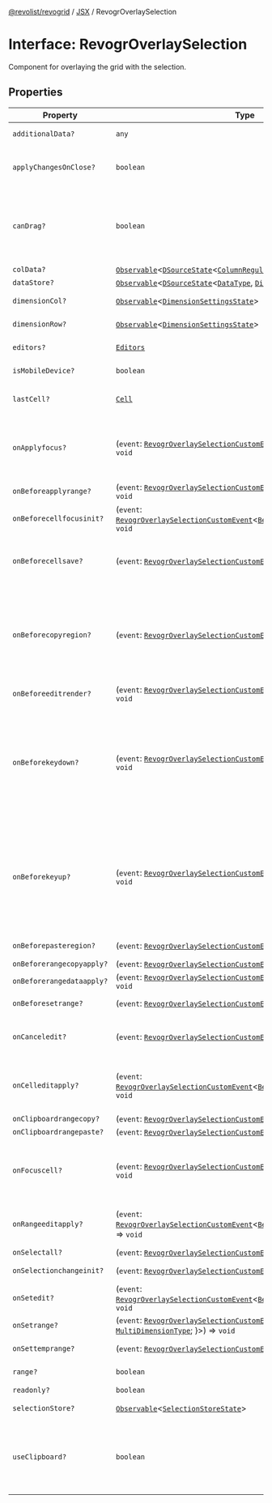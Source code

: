 [@revolist/revogrid](README.md) / [JSX](Namespace.JSX.md) / RevogrOverlaySelection

# Interface: RevogrOverlaySelection

Component for overlaying the grid with the selection.

## Properties

| Property | Type | Description | Defined in |
| ------ | ------ | ------ | ------ |
| `additionalData?` | `any` | Additional data to pass to renderer. | [src/components.d.ts:1856](https://github.com/revolist/revogrid/blob/2f44a261094fb5584023b62ddfd589facc70cf92/src/components.d.ts#L1856) |
| `applyChangesOnClose?` | `boolean` | If true applys changes when cell closes if not Escape. | [src/components.d.ts:1860](https://github.com/revolist/revogrid/blob/2f44a261094fb5584023b62ddfd589facc70cf92/src/components.d.ts#L1860) |
| `canDrag?` | `boolean` | Enable revogr-order-editor component (read more in revogr-order-editor component). Allows D&D. | [src/components.d.ts:1864](https://github.com/revolist/revogrid/blob/2f44a261094fb5584023b62ddfd589facc70cf92/src/components.d.ts#L1864) |
| `colData?` | [`Observable`](TypeAlias.Observable.md)\<[`DSourceState`](TypeAlias.DSourceState.md)\<[`ColumnRegular`](Interface.ColumnRegular.md), [`DimensionCols`](TypeAlias.DimensionCols.md)\>\> | Column data store. | [src/components.d.ts:1868](https://github.com/revolist/revogrid/blob/2f44a261094fb5584023b62ddfd589facc70cf92/src/components.d.ts#L1868) |
| `dataStore?` | [`Observable`](TypeAlias.Observable.md)\<[`DSourceState`](TypeAlias.DSourceState.md)\<[`DataType`](TypeAlias.DataType.md), [`DimensionRows`](TypeAlias.DimensionRows.md)\>\> | Row data store. | [src/components.d.ts:1872](https://github.com/revolist/revogrid/blob/2f44a261094fb5584023b62ddfd589facc70cf92/src/components.d.ts#L1872) |
| `dimensionCol?` | [`Observable`](TypeAlias.Observable.md)\<[`DimensionSettingsState`](Interface.DimensionSettingsState.md)\> | Dimension settings X. | [src/components.d.ts:1876](https://github.com/revolist/revogrid/blob/2f44a261094fb5584023b62ddfd589facc70cf92/src/components.d.ts#L1876) |
| `dimensionRow?` | [`Observable`](TypeAlias.Observable.md)\<[`DimensionSettingsState`](Interface.DimensionSettingsState.md)\> | Dimension settings Y. | [src/components.d.ts:1880](https://github.com/revolist/revogrid/blob/2f44a261094fb5584023b62ddfd589facc70cf92/src/components.d.ts#L1880) |
| `editors?` | [`Editors`](TypeAlias.Editors.md) | Custom editors register. | [src/components.d.ts:1884](https://github.com/revolist/revogrid/blob/2f44a261094fb5584023b62ddfd589facc70cf92/src/components.d.ts#L1884) |
| `isMobileDevice?` | `boolean` | Is mobile view mode. | [src/components.d.ts:1888](https://github.com/revolist/revogrid/blob/2f44a261094fb5584023b62ddfd589facc70cf92/src/components.d.ts#L1888) |
| `lastCell?` | [`Cell`](Interface.Cell.md) | Last real coordinates positions + 1. | [src/components.d.ts:1892](https://github.com/revolist/revogrid/blob/2f44a261094fb5584023b62ddfd589facc70cf92/src/components.d.ts#L1892) |
| `onApplyfocus?` | (`event`: [`RevogrOverlaySelectionCustomEvent`](Interface.RevogrOverlaySelectionCustomEvent.md)\<[`FocusRenderEvent`](Interface.FocusRenderEvent.md)\>) => `void` | Before cell get focused. To prevent the default behavior of applying the edit data, you can call `e.preventDefault()`. | [src/components.d.ts:1896](https://github.com/revolist/revogrid/blob/2f44a261094fb5584023b62ddfd589facc70cf92/src/components.d.ts#L1896) |
| `onBeforeapplyrange?` | (`event`: [`RevogrOverlaySelectionCustomEvent`](Interface.RevogrOverlaySelectionCustomEvent.md)\<[`FocusRenderEvent`](Interface.FocusRenderEvent.md)\>) => `void` | Before range applied. | [src/components.d.ts:1900](https://github.com/revolist/revogrid/blob/2f44a261094fb5584023b62ddfd589facc70cf92/src/components.d.ts#L1900) |
| `onBeforecellfocusinit?` | (`event`: [`RevogrOverlaySelectionCustomEvent`](Interface.RevogrOverlaySelectionCustomEvent.md)\<[`BeforeSaveDataDetails`](TypeAlias.BeforeSaveDataDetails.md)\>) => `void` | Before cell focus. | [src/components.d.ts:1904](https://github.com/revolist/revogrid/blob/2f44a261094fb5584023b62ddfd589facc70cf92/src/components.d.ts#L1904) |
| `onBeforecellsave?` | (`event`: [`RevogrOverlaySelectionCustomEvent`](Interface.RevogrOverlaySelectionCustomEvent.md)\<`any`\>) => `void` | Runs before cell save. Can be used to override or cancel original save. | [src/components.d.ts:1908](https://github.com/revolist/revogrid/blob/2f44a261094fb5584023b62ddfd589facc70cf92/src/components.d.ts#L1908) |
| `onBeforecopyregion?` | (`event`: [`RevogrOverlaySelectionCustomEvent`](Interface.RevogrOverlaySelectionCustomEvent.md)\<`any`\>) => `void` | Before clipboard copy happened. Validate data before copy. To prevent the default behavior of editing data and use your own implementation, call `e.preventDefault()`. | [src/components.d.ts:1912](https://github.com/revolist/revogrid/blob/2f44a261094fb5584023b62ddfd589facc70cf92/src/components.d.ts#L1912) |
| `onBeforeeditrender?` | (`event`: [`RevogrOverlaySelectionCustomEvent`](Interface.RevogrOverlaySelectionCustomEvent.md)\<[`FocusRenderEvent`](Interface.FocusRenderEvent.md)\>) => `void` | Before editor render. | [src/components.d.ts:1916](https://github.com/revolist/revogrid/blob/2f44a261094fb5584023b62ddfd589facc70cf92/src/components.d.ts#L1916) |
| `onBeforekeydown?` | (`event`: [`RevogrOverlaySelectionCustomEvent`](Interface.RevogrOverlaySelectionCustomEvent.md)\<`KeyboardEvent`\>) => `void` | Before key up event proxy, used to prevent key up trigger. If you have some custom behaviour event, use this event to check if it wasn't processed by internal logic. Call preventDefault(). | [src/components.d.ts:1920](https://github.com/revolist/revogrid/blob/2f44a261094fb5584023b62ddfd589facc70cf92/src/components.d.ts#L1920) |
| `onBeforekeyup?` | (`event`: [`RevogrOverlaySelectionCustomEvent`](Interface.RevogrOverlaySelectionCustomEvent.md)\<`KeyboardEvent`\>) => `void` | Before key down event proxy, used to prevent key down trigger. If you have some custom behaviour event, use this event to check if it wasn't processed by internal logic. Call preventDefault(). | [src/components.d.ts:1924](https://github.com/revolist/revogrid/blob/2f44a261094fb5584023b62ddfd589facc70cf92/src/components.d.ts#L1924) |
| `onBeforepasteregion?` | (`event`: [`RevogrOverlaySelectionCustomEvent`](Interface.RevogrOverlaySelectionCustomEvent.md)\<`any`\>) => `void` | Before region paste happened. | [src/components.d.ts:1928](https://github.com/revolist/revogrid/blob/2f44a261094fb5584023b62ddfd589facc70cf92/src/components.d.ts#L1928) |
| `onBeforerangecopyapply?` | (`event`: [`RevogrOverlaySelectionCustomEvent`](Interface.RevogrOverlaySelectionCustomEvent.md)\<[`ChangedRange`](TypeAlias.ChangedRange.md)\>) => `void` | Before range copy. | [src/components.d.ts:1932](https://github.com/revolist/revogrid/blob/2f44a261094fb5584023b62ddfd589facc70cf92/src/components.d.ts#L1932) |
| `onBeforerangedataapply?` | (`event`: [`RevogrOverlaySelectionCustomEvent`](Interface.RevogrOverlaySelectionCustomEvent.md)\<[`FocusRenderEvent`](Interface.FocusRenderEvent.md)\>) => `void` | Range data apply. | [src/components.d.ts:1936](https://github.com/revolist/revogrid/blob/2f44a261094fb5584023b62ddfd589facc70cf92/src/components.d.ts#L1936) |
| `onBeforesetrange?` | (`event`: [`RevogrOverlaySelectionCustomEvent`](Interface.RevogrOverlaySelectionCustomEvent.md)\<`any`\>) => `void` | Before range selection applied. | [src/components.d.ts:1940](https://github.com/revolist/revogrid/blob/2f44a261094fb5584023b62ddfd589facc70cf92/src/components.d.ts#L1940) |
| `onCanceledit?` | (`event`: [`RevogrOverlaySelectionCustomEvent`](Interface.RevogrOverlaySelectionCustomEvent.md)\<`any`\>) => `void` | Used for editors support when editor close requested. | [src/components.d.ts:1944](https://github.com/revolist/revogrid/blob/2f44a261094fb5584023b62ddfd589facc70cf92/src/components.d.ts#L1944) |
| `onCelleditapply?` | (`event`: [`RevogrOverlaySelectionCustomEvent`](Interface.RevogrOverlaySelectionCustomEvent.md)\<[`BeforeSaveDataDetails`](TypeAlias.BeforeSaveDataDetails.md)\>) => `void` | Cell edit apply to the data source. Triggers datasource edit on the root level. | [src/components.d.ts:1948](https://github.com/revolist/revogrid/blob/2f44a261094fb5584023b62ddfd589facc70cf92/src/components.d.ts#L1948) |
| `onClipboardrangecopy?` | (`event`: [`RevogrOverlaySelectionCustomEvent`](Interface.RevogrOverlaySelectionCustomEvent.md)\<`any`\>) => `void` | Range copy. | [src/components.d.ts:1952](https://github.com/revolist/revogrid/blob/2f44a261094fb5584023b62ddfd589facc70cf92/src/components.d.ts#L1952) |
| `onClipboardrangepaste?` | (`event`: [`RevogrOverlaySelectionCustomEvent`](Interface.RevogrOverlaySelectionCustomEvent.md)\<`any`\>) => `void` | - | [src/components.d.ts:1953](https://github.com/revolist/revogrid/blob/2f44a261094fb5584023b62ddfd589facc70cf92/src/components.d.ts#L1953) |
| `onFocuscell?` | (`event`: [`RevogrOverlaySelectionCustomEvent`](Interface.RevogrOverlaySelectionCustomEvent.md)\<[`ApplyFocusEvent`](Interface.ApplyFocusEvent.md)\>) => `void` | Cell get focused. To prevent the default behavior of applying the edit data, you can call `e.preventDefault()`. | [src/components.d.ts:1957](https://github.com/revolist/revogrid/blob/2f44a261094fb5584023b62ddfd589facc70cf92/src/components.d.ts#L1957) |
| `onRangeeditapply?` | (`event`: [`RevogrOverlaySelectionCustomEvent`](Interface.RevogrOverlaySelectionCustomEvent.md)\<[`BeforeRangeSaveDataDetails`](TypeAlias.BeforeRangeSaveDataDetails.md)\>) => `void` | Range data apply. Triggers datasource edit on the root level. | [src/components.d.ts:1961](https://github.com/revolist/revogrid/blob/2f44a261094fb5584023b62ddfd589facc70cf92/src/components.d.ts#L1961) |
| `onSelectall?` | (`event`: [`RevogrOverlaySelectionCustomEvent`](Interface.RevogrOverlaySelectionCustomEvent.md)\<`any`\>) => `void` | Select all. | [src/components.d.ts:1965](https://github.com/revolist/revogrid/blob/2f44a261094fb5584023b62ddfd589facc70cf92/src/components.d.ts#L1965) |
| `onSelectionchangeinit?` | (`event`: [`RevogrOverlaySelectionCustomEvent`](Interface.RevogrOverlaySelectionCustomEvent.md)\<[`ChangedRange`](TypeAlias.ChangedRange.md)\>) => `void` | Selection range changed. | [src/components.d.ts:1969](https://github.com/revolist/revogrid/blob/2f44a261094fb5584023b62ddfd589facc70cf92/src/components.d.ts#L1969) |
| `onSetedit?` | (`event`: [`RevogrOverlaySelectionCustomEvent`](Interface.RevogrOverlaySelectionCustomEvent.md)\<[`BeforeSaveDataDetails`](TypeAlias.BeforeSaveDataDetails.md)\>) => `void` | Set edit cell. | [src/components.d.ts:1973](https://github.com/revolist/revogrid/blob/2f44a261094fb5584023b62ddfd589facc70cf92/src/components.d.ts#L1973) |
| `onSetrange?` | (`event`: [`RevogrOverlaySelectionCustomEvent`](Interface.RevogrOverlaySelectionCustomEvent.md)\<[`RangeArea`](TypeAlias.RangeArea.md) & \{ `type`: [`MultiDimensionType`](TypeAlias.MultiDimensionType.md); \}\>) => `void` | Set range. | [src/components.d.ts:1977](https://github.com/revolist/revogrid/blob/2f44a261094fb5584023b62ddfd589facc70cf92/src/components.d.ts#L1977) |
| `onSettemprange?` | (`event`: [`RevogrOverlaySelectionCustomEvent`](Interface.RevogrOverlaySelectionCustomEvent.md)\<[`TempRange`](TypeAlias.TempRange.md)\>) => `void` | Set temp range area during autofill. | [src/components.d.ts:1981](https://github.com/revolist/revogrid/blob/2f44a261094fb5584023b62ddfd589facc70cf92/src/components.d.ts#L1981) |
| `range?` | `boolean` | Range selection allowed. | [src/components.d.ts:1985](https://github.com/revolist/revogrid/blob/2f44a261094fb5584023b62ddfd589facc70cf92/src/components.d.ts#L1985) |
| `readonly?` | `boolean` | Readonly mode. | [src/components.d.ts:1989](https://github.com/revolist/revogrid/blob/2f44a261094fb5584023b62ddfd589facc70cf92/src/components.d.ts#L1989) |
| `selectionStore?` | [`Observable`](TypeAlias.Observable.md)\<[`SelectionStoreState`](TypeAlias.SelectionStoreState.md)\> | Selection, range, focus. | [src/components.d.ts:1993](https://github.com/revolist/revogrid/blob/2f44a261094fb5584023b62ddfd589facc70cf92/src/components.d.ts#L1993) |
| `useClipboard?` | `boolean` | Enable revogr-clipboard component (read more in revogr-clipboard component). Allows copy/paste. | [src/components.d.ts:1997](https://github.com/revolist/revogrid/blob/2f44a261094fb5584023b62ddfd589facc70cf92/src/components.d.ts#L1997) |
